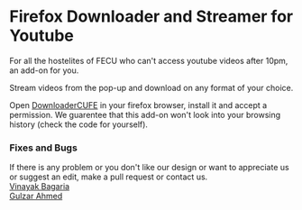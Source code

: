 # Firefox Downloader and Streamer for Youtube

For all the hostelites of FECU who can't access youtube videos after 10pm, an add-on for you.

Stream videos from the pop-up and download on any format of your choice.

Open [DownloaderCUFE](https://addons.mozilla.org/en-US/firefox/addon/downloader-cufe/) in your firefox browser, install it and accept a
permission. We guarentee that this add-on won't look into your browsing history (check the code for yourself).


### Fixes and Bugs

If there is any problem or you don't like our design or want to appreciate us or suggest an edit, make a pull request or contact us.<br />
[Vinayak Bagaria](https://www.github.com/VinayakBagaria)<br/>
[Gulzar Ahmed](https://www.github.com/gulzar1996)

